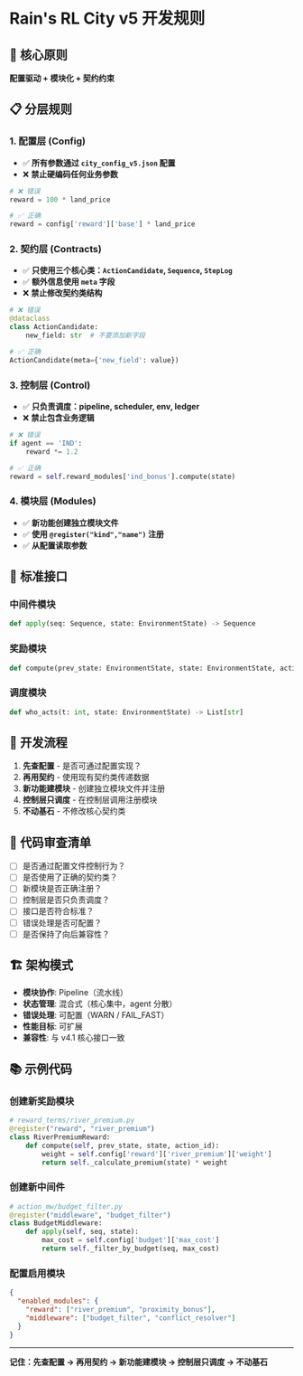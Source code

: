 # Rain's RL City v5 开发规则

## 🎯 核心原则

**配置驱动 + 模块化 + 契约约束**

## 📋 分层规则

### 1. 配置层 (Config)
- ✅ **所有参数通过 `city_config_v5.json` 配置**
- ❌ **禁止硬编码任何业务参数**

```python
# ❌ 错误
reward = 100 * land_price

# ✅ 正确  
reward = config['reward']['base'] * land_price
```

### 2. 契约层 (Contracts)
- ✅ **只使用三个核心类：`ActionCandidate`, `Sequence`, `StepLog`**
- ✅ **额外信息使用 `meta` 字段**
- ❌ **禁止修改契约类结构**

```python
# ❌ 错误
@dataclass
class ActionCandidate:
    new_field: str  # 不要添加新字段

# ✅ 正确
ActionCandidate(meta={'new_field': value})
```

### 3. 控制层 (Control)
- ✅ **只负责调度：pipeline, scheduler, env, ledger**
- ❌ **禁止包含业务逻辑**

```python
# ❌ 错误
if agent == 'IND':
    reward *= 1.2

# ✅ 正确
reward = self.reward_modules['ind_bonus'].compute(state)
```

### 4. 模块层 (Modules)
- ✅ **新功能创建独立模块文件**
- ✅ **使用 `@register("kind","name")` 注册**
- ✅ **从配置读取参数**

## 🔧 标准接口

### 中间件模块
```python
def apply(seq: Sequence, state: EnvironmentState) -> Sequence
```

### 奖励模块
```python
def compute(prev_state: EnvironmentState, state: EnvironmentState, action_id: int) -> float
```

### 调度模块
```python
def who_acts(t: int, state: EnvironmentState) -> List[str]
```

## 🚀 开发流程

1. **先查配置** - 是否可通过配置实现？
2. **再用契约** - 使用现有契约类传递数据
3. **新功能建模块** - 创建独立模块文件并注册
4. **控制层只调度** - 在控制层调用注册模块
5. **不动基石** - 不修改核心契约类

## 📝 代码审查清单

- [ ] 是否通过配置文件控制行为？
- [ ] 是否使用了正确的契约类？
- [ ] 新模块是否正确注册？
- [ ] 控制层是否只负责调度？
- [ ] 接口是否符合标准？
- [ ] 错误处理是否可配置？
- [ ] 是否保持了向后兼容性？

## 🏗️ 架构模式

- **模块协作**: Pipeline（流水线）
- **状态管理**: 混合式（核心集中，agent 分散）
- **错误处理**: 可配置（WARN / FAIL_FAST）
- **性能目标**: 可扩展
- **兼容性**: 与 v4.1 核心接口一致

## 📚 示例代码

### 创建新奖励模块
```python
# reward_terms/river_premium.py
@register("reward", "river_premium")
class RiverPremiumReward:
    def compute(self, prev_state, state, action_id):
        weight = self.config['reward']['river_premium']['weight']
        return self._calculate_premium(state) * weight
```

### 创建新中间件
```python
# action_mw/budget_filter.py
@register("middleware", "budget_filter")
class BudgetMiddleware:
    def apply(self, seq, state):
        max_cost = self.config['budget']['max_cost']
        return self._filter_by_budget(seq, max_cost)
```

### 配置启用模块
```json
{
  "enabled_modules": {
    "reward": ["river_premium", "proximity_bonus"],
    "middleware": ["budget_filter", "conflict_resolver"]
  }
}
```

---

**记住：先查配置 → 再用契约 → 新功能建模块 → 控制层只调度 → 不动基石**
